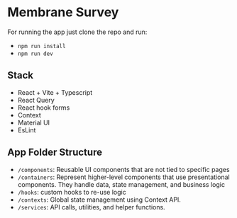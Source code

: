 # Membrane Survey

For running the app just clone the repo and run:
- `npm run install`
- `npm run dev`

## Stack
- React + Vite + Typescript
- React Query
- React hook forms
- Context
- Material UI
- EsLint

## App Folder Structure
- `/components`: Reusable UI components that are not tied to specific pages
- `/containers`: Represent higher-level components that use presentational components. They handle data, state management, and business logic
- `/hooks`: custom hooks to re-use logic
- `/contexts`: Global state management using Context API.
- `/services`: API calls, utilities, and helper functions.


